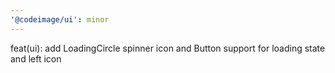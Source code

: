 ```yaml
---
'@codeimage/ui': minor
---
```


feat(ui): add LoadingCircle spinner icon and Button support for loading state and left icon
